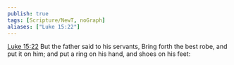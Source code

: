 ```yaml
---
publish: true
tags: [Scripture/NewT, noGraph]
aliases: ["Luke 15:22"]
---
```

[Luke 15:22](https://churchofjesuschrist.org/study/scriptures/nt/luke/15?lang=eng&id=p22#p22) But the father said to his servants, Bring forth the best robe, and put it on him; and put a ring on his hand, and shoes on his feet:
